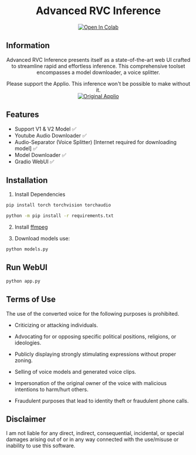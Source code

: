 <div align="center">

# Advanced RVC Inference

[![Open In Colab](https://colab.research.google.com/assets/colab-badge.svg)](https://colab.research.google.com/github/ArkanDash/Advanced-RVC-Inference/blob/master/Advanced-RVC.ipynb)


</div>

## Information
<div align="center">
Advanced RVC Inference presents itself as a state-of-the-art web UI crafted to streamline rapid and effortless inference. This comprehensive toolset encompasses a model downloader, a voice splitter.

Please support the Applio. This inference won't be possible to make without it.<br />
[![Original Applio](https://img.shields.io/badge/Github-Original%20Applio%20Repository-blue?style=for-the-badge&logo=github)](https://github.com/IAHispano/Applio)
</div>

## Features
- Support V1 & V2 Model ✅
- Youtube Audio Downloader ✅
- Audio-Separator (Voice Splitter) [Internet required for downloading model] ✅
- Model Downloader ✅ 
- Gradio WebUI ✅
## Installation

1. Install Dependencies <br />
```bash
pip install torch torchvision torchaudio

python -m pip install -r requirements.txt
```
2. Install [ffmpeg](https://ffmpeg.org/)

3. Download models use:

```bash
python models.py
```

## Run WebUI <br />
```bash
python app.py
```


## Terms of Use

The use of the converted voice for the following purposes is prohibited.

* Criticizing or attacking individuals.

* Advocating for or opposing specific political positions, religions, or ideologies.

* Publicly displaying strongly stimulating expressions without proper zoning.

* Selling of voice models and generated voice clips.

* Impersonation of the original owner of the voice with malicious intentions to harm/hurt others.

* Fraudulent purposes that lead to identity theft or fraudulent phone calls.

## Disclaimer

I am not liable for any direct, indirect, consequential, incidental, or special damages arising out of or in any way connected with the use/misuse or inability to use this software.
